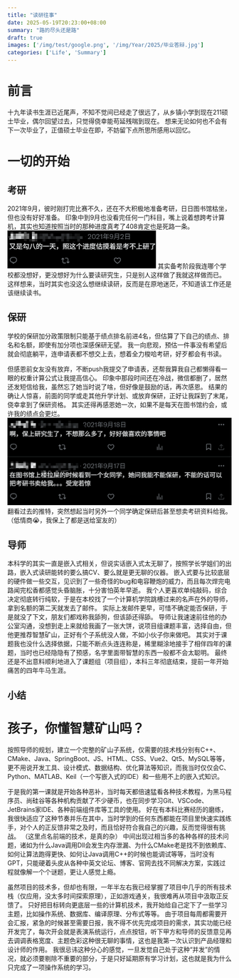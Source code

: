 ```yaml
---
title: "读研往事"
date: 2025-05-19T20:23:00+08:00
summary: "路的尽头还是路"
draft: true
images: ['/img/test/google.png', '/img/Year/2025/毕业答辩.jpg']
categories: ['Life', 'Summary']
---
```

# 前言
十九年读书生涯已近尾声，不知不觉间已经走了很远了，从乡镇小学到现在211硕士毕业，偶尔回望过去，只觉得侥幸能苟延残喘到现在。
想来无论如何也不会有下一次毕业了，正值硕士毕业在即，不妨留下点所思所感用以回忆。

# 一切的开始
## 考研
2021年9月，彼时刚打完比赛不久，还在不大积极地准备考研，日日图书馆枯坐，但也没有好好准备。
印象中到9月也没看完任何一门科目，嘴上说着想跨考计算机，其实也知道按照当时的那种进度真考了408肯定也是死路一条。
![](/img/Year/2025/考研.png)
其实备考阶段我连哪个学校都没想好，更没想好为什么要读研究生，只是别人这样做了我就这样做而已。
这样想来，当时其实也没这么想继续读研，反而是在原地迷茫，不知道该工作还是该继续读书。
## 保研
学校的保研加分政策限制只能基于绩点排名前进4名，但估算了下自己的绩点、排名和名额，即使有加分项也深感保研无望。
我一向悲观，预估一件事没有希望后就会彻底躺平，连申请表都不想交上去，想着全力梭哈考研，好歹都会有书读。

但感恩前女友没有放弃，不断push我提交了申请表，还帮我算我自己都懒得看一眼的权重计算公式让我提高信心。
印象中那段时间还在冷战，微信都删了，居然还发短信给我，虽然忘了她当时说了啥，但好像是鼓励的话，再次感恩。
结果的确让人惊喜，前面的同学或走其他升学计划、或放弃保研，正好让我踩到了末尾，侥幸拿到了保研资格。
其实还得再感恩她一次，如果不是每天在图书馆约会，或许我的绩点会更烂。
![](/img/Year/2025/保研.png)
翻看过去的推特，突然想起当时另外一个同学确定保研后甚至想卖考研资料给我。（低情商😭，我保上了都是送给室友的）
## 导师
本科学的其实一直是嵌入式相关，但说实话嵌入式太无聊了，按照学长学姐们的出路，嵌入式读研能转的要么搞CV、要么就是更无聊的仪器。
嵌入式要与比较底层的硬件做一些交互，见识到了一些奇怪的bug和电容鞭炮的威力，而且每次焊完电路闻完松香都感觉头昏脑胀，十分害怕英年早逝。
我个人更喜欢单纯敲码，综合决定彻底转行纯软，于是在本校找了一个计算机学院跳槽过来的名声在外的导师，拿到名额的第二天就发去了邮件。
实际上发邮件更早，可惜不确定能否保研，于是就没了下文，朋友们都戏称我舔狗，但该舔还得舔。
导师让我速速前往他的办公室沟通，没想到走上来就给我画了一张大饼，说项目组课题丰富，选择自由，但他更推荐智慧矿山，正好有个子系统没人做，不如小伙子你来做吧。
其实对于课题我也没什么选择依据，只能不断点头连连称是，稀里糊涂地接手了相伴四年的课题，当时也已经隐隐有了预感，名字里面带智慧的东西一般都不会太聪明。
最终还是不出意料顺利地进入了课题组（项目组），本科三年彻底结束，提前一年开始痛苦的四年牛马生涯。
## 小结


# 孩子，你懂智慧矿山吗？
按照导师的规划，建立一个完整的矿山子系统，仅需要的技术栈分别有C++、CMake、Java、SpringBoot、JS、HTML、CSS、Vue2、Qt5、MySQL等等，更不用说开发工具、设计模式、数据结构、优化算法等知识，而我当时仅仅会C、Python、MATLAB、Keil（一个写嵌入式的IDE）和一些用不上的嵌入式知识。

于是我的第一课就是开始各种恶补，当时每天都倍速猛看各种技术教程，为黑马程序员、尚硅谷等各种机构贡献了不少硬币，也在同步学习Git、VSCode、JetBrains家IDE、各种前端组件库等工具的使用。
好在有本科比赛经历的磨练，我很快适应了这种节奏并乐在其中，当时学到的任何东西都能在项目里快速实践练手，对个人的正反馈非常之及时，而且恰好符合我自己的兴趣，反而觉得很有挑战。
（这里点名前端的技术，是真的杂）
中间出现过相当多的各种各样的技术问题，诸如为什么Java调用Dll会发生内存泄漏、为什么CMake老是找不到依赖库、如何让算法跑得更快、如何让Java调用C++的时候也能调试等等，当时没有GPT，只能硬着头皮从各种中英文论坛、博客、官网去找不同解决方案，实践过程就像解一个个谜题，更让人感觉上瘾。

虽然项目的技术多，但却也有限，一年半左右我已经掌握了项目中几乎的所有技术栈（仅应用，没太多时间探索原理），正如游戏通关，我很难再从项目中汲取正反馈了。
只好把目标转向更底层一些的计算机技术，我开始给自己定下了一些学习主题，比如操作系统、数据库、编译原理、分布式等等。
由于项目每周都需要开会汇报，紧急的时候甚至需要日报，我不得不优先完成项目的需求，其实功能已经开发完了，每次开会就是表演系统运行，点点按钮，听下甲方和导师的反馈意见再去调调表格宽度、主题色彩这种很无聊的事情，这也是我第一次认识到产品经理和设计师的作用。
我很忌讳这种分心的感觉，一旦发觉自己处于这种“并发”的情况，就必须要剔除不重要的部分，于是只好延期原有学习计划，这也就是我为什么只完成了一项操作系统的学习。





<!-- 大舅偶尔会让我在暑假给表弟补课，看到他们我

 -->